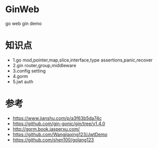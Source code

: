 # GinWeb
go web gin demo

# 知识点
* 1.go mod,pointer,map,slice,interface,type assertions,panic,recover
* 2.gin router,group,middleware
* 3.config setting
* 4.gorm
* 5.jwt auth

# 参考
* https://www.jianshu.com/p/a3f63b5da74c
* https://github.com/gin-gonic/gin/tree/v1.4.0
* http://gorm.book.jasperxu.com/
* https://github.com/Wangjiaxing123/JwtDemo
* https://github.com/shen100/golang123

